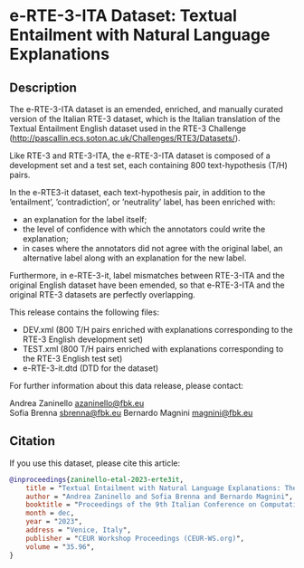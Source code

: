 # e-RTE-3-ITA Dataset: Textual Entailment with Natural Language Explanations

## Description
The e-RTE-3-ITA dataset is an emended, enriched, and manually curated version of the Italian RTE-3 dataset, which is the Italian translation of the Textual Entailment English dataset used in the RTE-3 Challenge (http://pascallin.ecs.soton.ac.uk/Challenges/RTE3/Datasets/).

Like RTE-3 and RTE-3-ITA, the e-RTE-3-ITA dataset is composed of a development set and a test set, each containing 800 text-hypothesis (T/H) pairs.

In the e-RTE3-it dataset, each text-hypothesis pair, in addition to the ’entailment’, ’contradiction’, or ’neutrality’ label, has been enriched with:
- an explanation for the label itself;
- the level of confidence with which the annotators could write the explanation;
- in cases where the annotators did not agree with the original label, an alternative label along with an explanation for the new label.

Furthermore, in e-RTE-3-it, label mismatches between RTE-3-ITA and the original English dataset have been emended, so that e-RTE-3-ITA and the original RTE-3 datasets are perfectly overlapping.

This release contains the following files:

- DEV.xml (800 T/H pairs enriched with explanations corresponding to the RTE-3 English development set)
- TEST.xml (800 T/H pairs enriched with explanations corresponding to the RTE-3 English test set)
- e-RTE-3-it.dtd (DTD for the dataset)


For further information about this data release, please contact:

Andrea Zaninello	<azaninello@fbk.eu>  
Sofia Brenna <sbrenna@fbk.eu>
Bernardo Magnini	<magnini@fbk.eu>


## Citation

If you use this dataset, please cite this article:
```bibtex
@inproceedings{zaninello-etal-2023-erte3it,
    title = "Textual Entailment with Natural Language Explanations: The Italian e-RTE-3 Dataset",
    author = "Andrea Zaninello and Sofia Brenna and Bernardo Magnini",
    booktitle = "Proceedings of the 9th Italian Conference on Computational Linguistics",
    month = dec,
    year = "2023",
    address = "Venice, Italy",
    publisher = "CEUR Workshop Proceedings (CEUR-WS.org)",
    volume = "35.96",
}
```

